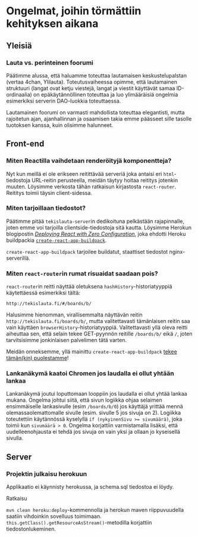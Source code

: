 # Ongelmat, joihin törmättiin kehityksen aikana

## Yleisiä
### Lauta vs. perinteinen foorumi
Päätimme alussa, että haluamme toteuttaa lautamaisen keskustelupalstan (vertaa 4chan, Ylilauta). Toteutusvaiheessa opimme, että lautamainen struktuuri (langat ovat ketju viestejä, langat ja viestit käyttävät samaa ID-ordinaalia) on epäkäytännöllinen toteuttaa ja luo ylimääräisiä ongelmia esimerkiksi serverin DAO-luokkia toteuttaessa.

Lautamainen foorumi on varmasti mahdollista toteuttaa elegantisti, mutta rajoitetun ajan, ajanhallinnan ja osaamisen takia emme päässeet sille tasolle tuotoksen kanssa, kuin olisimme halunneet.

## Front-end

### Miten Reactilla vaihdetaan renderöityjä komponentteja?

Nyt kun meillä ei ole erikseen reitittävää serveriä joka antaisi eri `html`-tiedostoja URL-reitin perusteella, meidän täytyy hoitaa reititys jotenkin muuten. Löysimme verkosta tähän ratkaisun kirjastosta `react-router`. Reititys toimii täysin client-sidessa.

### Miten tarjoillaan tiedostot?

Päätimme pitää `tekislauta-server`in dedikoituna pelkästään rajapinnalle, joten emme voi tarjoilla clientside-tiedostoja sitä kautta. Löysimme Herokun blogipostin [*Deploying React with Zero Configuration*](https://blog.heroku.com/deploying-react-with-zero-configuration), joka ehdotti Heroku buildpackia [`create-react-app-buildpack`](https://github.com/mars/create-react-app-buildpack).

`create-react-app-buildpack` tarjoilee buildatut, staattiset tiedostot nginx-serverillä.

### Miten `react-router`in rumat risuaidat saadaan pois?

`react-router`in reitti näyttää oletuksena `hashHistory`-historiatyyppiä käytettäessä esimerkiksi tältä:

    http://tekislauta.fi/#/boards/b/

Halusimme hienomman, virallisemmalta näyttävän reitin `http://tekislauta.fi/boards/b/`, mutta valitettavasti tämänlaisen reitin saa vain käyttäen `browserHistory`-historiatyyppiä. Valitettavasti yllä oleva reitti aiheuttaa sen, että selain tekee GET-pyynnön reitille `/boards/b/` eikä `/`, joten tarvitsisimme jonkinlaisen palvelimen tätä varten.

Meidän onneksemme, yllä mainittu `create-react-app-buildpack` [tekee tämän(kin) puolestamme](https://github.com/mars/create-react-app-buildpack/blob/1f5369bf4d0c11bed331f9986d573ec52c3d9c0d/README.md#user-content-routing-clean-urls)!

### Lankanäkymä kaatoi Chromen jos laudalla ei ollut yhtään lankaa
Lankanäkymä joutui loputtomaan looppiin jos laudalla ei ollut yhtää lankaa mukana. Ongelma johtui siitä, että sivun logiikka ohjaa selaimen ensimmäiselle lankasivulle (esim `/boards/b/0`) jos käyttäjä yrittää mennä olemassaolemattomalle sivulle (esim. sivulle 5 jos sivuja on 2). Logiikka toteutettiin käytännössä kyselyllä `if (nykyinenSivu >= sivumäärä)`, joka toimii kun `sivumäärä > 0`. Ongelma korjattiin varmistamalla lisäksi, että uudelleenohjausta ei tehdä jos sivuja on vain yksi ja ollaan jo kyseisellä sivulla.

## Server

### Projektin julkaisu herokuun
Applikaatio ei käynnisty herokussa, ja schema.sql tiedostoa ei löydy.

Ratkaisu

`mvn clean heroku:deploy`-kommennolla ja herokun maven riippuvuudella saatiin vihdoinkin sovelluus toimimaan. `this.getClass().getResourceAsStream()`-metodilla korjattiin tiedostonlukeminen. 
